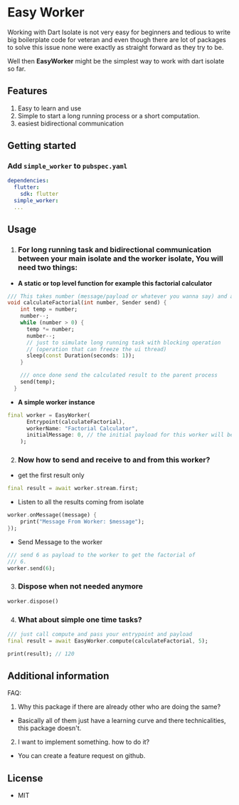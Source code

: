 # Easy Worker

Working with Dart Isolate is not very easy for beginners and tedious to write
big boilerplate code for veteran and even though there are lot of packages to
solve this issue none were exactly as straight forward as they try to be.

Well then **EasyWorker** might be the simplest way to work with dart isolate so far.

## Features

1. Easy to learn and use
2. Simple to start a long running process or a short computation.
3. easiest bidirectional communication

## Getting started

### Add `simple_worker` to `pubspec.yaml`

```yaml
dependencies:
  flutter:
    sdk: flutter
  simple_worker:
  ...
```

## Usage

1. ### For long running task and bidirectional communication between your main isolate and the worker isolate, You will need two things:

- **A static or top level function for example this factorial calculator**

```dart
/// This takes number (message/payload or whatever you wanna say) and a sender
void calculateFactorial(int number, Sender send) {
    int temp = number;
    number--;
    while (number > 0) {
      temp *= number;
      number--;
      // just to simulate long running task with blocking operation
      // (operation that can freeze the ui thread)
      sleep(const Duration(seconds: 1));
    }

    /// once done send the calculated result to the parent process
    send(temp);
  }
```

- **A simple worker instance**

```dart
final worker = EasyWorker(
      Entrypoint(calculateFactorial),
      workerName: "Factorial Calculator",
      initialMessage: 0, // the initial payload for this worker will be 0
    );
```

2. ### Now how to send and receive to and from this worker?

- get the first result only

```dart
final result = await worker.stream.first;
```

- Listen to all the results coming from isolate

```dart
worker.onMessage((message) {
    print("Message From Worker: $message");
});
```

- Send Message to the worker

```dart
/// send 6 as payload to the worker to get the factorial of
/// 6.
worker.send(6);

```

3. ### Dispose when not needed anymore

```dart
worker.dispose()
```

4. ### What about simple one time tasks?

```dart
/// just call compute and pass your entrypoint and payload
final result = await EasyWorker.compute(calculateFactorial, 5);

print(result); // 120

```

## Additional information

FAQ:

1. Why this package if there are already other who are doing the same?

- Basically all of them just have a learning curve and there technicalities, this package doesn't.

2. I want to implement something. how to do it?

- You can create a feature request on github.

## License

- MIT
